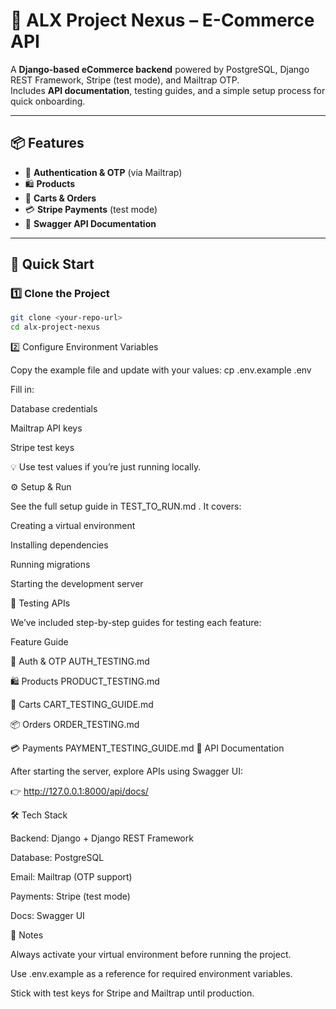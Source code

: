 # 🛒 ALX Project Nexus – E-Commerce API

A **Django-based eCommerce backend** powered by PostgreSQL, Django REST Framework, Stripe (test mode), and Mailtrap OTP.  
Includes **API documentation**, testing guides, and a simple setup process for quick onboarding.

---

## 📦 Features

- 🔑 **Authentication & OTP** (via Mailtrap)
- 🛍️ **Products**
- 🛒 **Carts & Orders**
- 💳 **Stripe Payments** (test mode)
- 📖 **Swagger API Documentation**

---

## 🚀 Quick Start

### 1️⃣ Clone the Project

```bash
git clone <your-repo-url>
cd alx-project-nexus
```

2️⃣ Configure Environment Variables

Copy the example file and update with your values:
cp .env.example .env

Fill in:

Database credentials

Mailtrap API keys

Stripe test keys

💡 Use test values if you’re just running locally.

⚙️ Setup & Run

See the full setup guide in TEST_TO_RUN.md
.
It covers:

Creating a virtual environment

Installing dependencies

Running migrations

Starting the development server

🧪 Testing APIs

We’ve included step-by-step guides for testing each feature:

Feature Guide

🔑 Auth & OTP AUTH_TESTING.md

🛍️ Products PRODUCT_TESTING.md

🛒 Carts CART_TESTING_GUIDE.md

📦 Orders ORDER_TESTING.md

💳 Payments PAYMENT_TESTING_GUIDE.md
📄 API Documentation

After starting the server, explore APIs using Swagger UI:

👉 http://127.0.0.1:8000/api/docs/

🛠️ Tech Stack

Backend: Django + Django REST Framework

Database: PostgreSQL

Email: Mailtrap (OTP support)

Payments: Stripe (test mode)

Docs: Swagger UI

📌 Notes

Always activate your virtual environment before running the project.

Use .env.example as a reference for required environment variables.

Stick with test keys for Stripe and Mailtrap until production.
